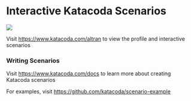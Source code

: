 # Interactive Katacoda Scenarios

[![](http://shields.katacoda.com/katacoda/altran/count.svg)](https://www.katacoda.com/altran "Get your profile on Katacoda.com")

Visit https://www.katacoda.com/altran to view the profile and interactive scenarios

### Writing Scenarios
Visit https://www.katacoda.com/docs to learn more about creating Katacoda scenarios

For examples, visit https://github.com/katacoda/scenario-example
